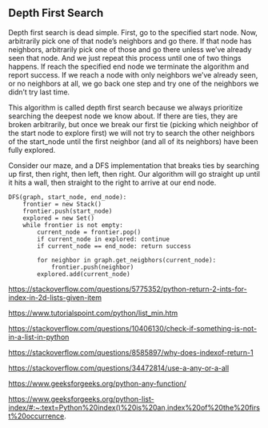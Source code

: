 ## Depth First Search
Depth first search is dead simple. First, go to the specified start node. Now, arbitrarily pick one of that node’s neighbors and go there. If that node has neighbors, arbitrarily pick one of those and go there unless we’ve already seen that node. And we just repeat this process until one of two things happens. If reach the specified end node we terminate the algorithm and report success. If we reach a node with only neighbors we’ve already seen, or no neighbors at all, we go back one step and try one of the neighbors we didn’t try last time.

This algorithm is called depth first search because we always prioritize searching the deepest node we know about. If there are ties, they are broken arbitrarily, but once we break our first tie (picking which neighbor of the start node to explore first) we will not try to search the other neighbors of the start_node until the first neighbor (and all of its neighbors) have been fully explored.

Consider our maze, and a DFS implementation that breaks ties by searching up first, then right, then left, then right. Our algorithm will go straight up until it hits a wall, then straight to the right to arrive at our end node.


```
DFS(graph, start_node, end_node):
    frontier = new Stack()
    frontier.push(start_node)
    explored = new Set()
    while frontier is not empty:
        current_node = frontier.pop()
        if current_node in explored: continue
        if current_node == end_node: return success
        
        for neighbor in graph.get_neigbhors(current_node):
            frontier.push(neighbor)
        explored.add(current_node)
```
https://stackoverflow.com/questions/5775352/python-return-2-ints-for-index-in-2d-lists-given-item

https://www.tutorialspoint.com/python/list_min.htm

https://stackoverflow.com/questions/10406130/check-if-something-is-not-in-a-list-in-python

https://stackoverflow.com/questions/8585897/why-does-indexof-return-1

https://stackoverflow.com/questions/34472814/use-a-any-or-a-all

https://www.geeksforgeeks.org/python-any-function/

https://www.geeksforgeeks.org/python-list-index/#:~:text=Python%20index()%20is%20an,index%20of%20the%20first%20occurrence.
